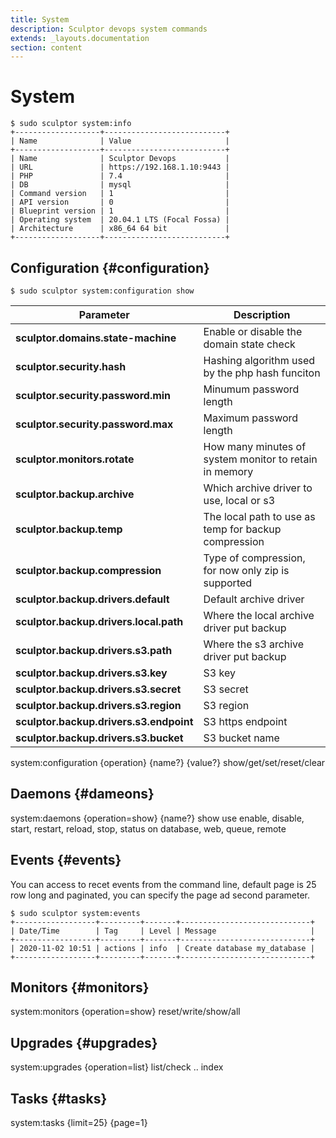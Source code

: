 ```yaml
---
title: System
description: Sculptor devops system commands
extends: _layouts.documentation
section: content
---
```


# System

```shell
$ sudo sculptor system:info
+-------------------+---------------------------+
| Name              | Value                     |
+-------------------+---------------------------+
| Name              | Sculptor Devops           |
| URL               | https://192.168.1.10:9443 |
| PHP               | 7.4                       |
| DB                | mysql                     |
| Command version   | 1                         |
| API version       | 0                         |
| Blueprint version | 1                         |
| Operating system  | 20.04.1 LTS (Focal Fossa) |
| Architecture      | x86_64 64 bit             |
+-------------------+---------------------------+
```

## Configuration {#configuration}
```shell
$ sudo sculptor system:configuration show
```
| Parameter | Description |
|-----------|-------------|
|**sculptor.domains.state-machine**| Enable or disable the domain state check|
|**sculptor.security.hash**| Hashing algorithm used by the php hash funciton|
|**sculptor.security.password.min**| Minumum password length|
|**sculptor.security.password.max**| Maximum password length|
|**sculptor.monitors.rotate**| How many minutes of system monitor to retain in memory|
|**sculptor.backup.archive**| Which archive driver to use, local or s3|
|**sculptor.backup.temp**| The local path to use as temp for backup compression|
|**sculptor.backup.compression**| Type of compression, for now only zip is supported|
|**sculptor.backup.drivers.default**| Default archive driver|
|**sculptor.backup.drivers.local.path**| Where the local archive driver put backup|
|**sculptor.backup.drivers.s3.path**| Where the s3 archive driver put backup|
|**sculptor.backup.drivers.s3.key**| S3 key|
|**sculptor.backup.drivers.s3.secret**| S3 secret|
|**sculptor.backup.drivers.s3.region**| S3 region|
|**sculptor.backup.drivers.s3.endpoint**| S3 https endpoint|
|**sculptor.backup.drivers.s3.bucket**| S3 bucket name|

system:configuration {operation} {name?} {value?}
show/get/set/reset/clear

## Daemons {#dameons}
system:daemons {operation=show} {name?}
show
use enable, disable, start, restart, reload, stop, status on database, web, queue, remote

## Events {#events}
You can access to recet events from the command line, default page is 25 row long and paginated, you can specify the page ad second parameter.
```shell
$ sudo sculptor system:events
+------------------+---------+-------+-----------------------------+
| Date/Time        | Tag     | Level | Message                     |
+------------------+---------+-------+-----------------------------+
| 2020-11-02 10:51 | actions | info  | Create database my_database |
+------------------+---------+-------+-----------------------------+
```

## Monitors {#monitors}
system:monitors {operation=show}
reset/write/show/all

## Upgrades {#upgrades}
system:upgrades {operation=list}
list/check .. index

## Tasks {#tasks}
system:tasks {limit=25} {page=1}